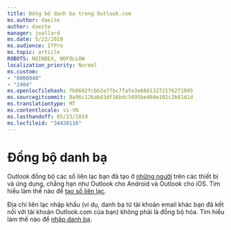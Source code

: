 ```yaml
---
title: Đồng bộ danh bạ trong Outlook.com
ms.author: daeite
author: daeite
manager: joallard
ms.date: 5/23/2019
ms.audience: ITPro
ms.topic: article
ROBOTS: NOINDEX, NOFOLLOW
localization_priority: Normal
ms.custom:
- "8000048"
- "2404"
ms.openlocfilehash: fb8602fcbb2e7fbc7fafe3e66613272176271995
ms.sourcegitcommit: 8a96c12bab83df16bdc5495be460e102c2b81d1d
ms.translationtype: MT
ms.contentlocale: vi-VN
ms.lasthandoff: 05/23/2019
ms.locfileid: "34420116"
---
```

# <a name="sync-contacts"></a>Đồng bộ danh bạ

Outlook đồng bộ các số liên lạc bạn đã tạo ở [những người](https://outlook.live.com/people/) trên các thiết bị và ứng dụng, chẳng hạn như Outlook cho Android và Outlook cho iOS. Tìm hiểu làm thế nào để [tạo số liên lạc](https://support.office.com/article/5b909158-036e-4820-92f7-2a27f57b9f01).

Địa chỉ liên lạc nhập khẩu (ví dụ, danh bạ từ tài khoản email khác bạn đã kết nối với tài khoản Outlook.com của bạn) không phải là đồng bộ hóa. Tìm hiểu làm thế nào để [nhập danh bạ](https://support.office.com/article/285a3b55-8d93-4ac8-93df-43fffd13b2f1).